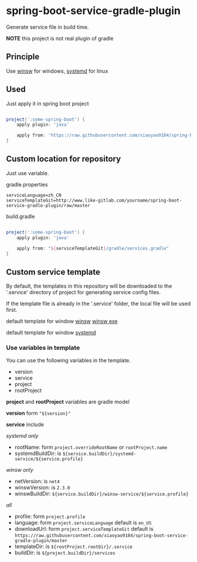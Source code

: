 # spring-boot-service-gradle-plugin

Generate service file in build time.

**NOTE** this project is not real plugin of gradle

## Principle

Use [winsw](https://github.com/winsw/winsw) for windows, [systemd](https://github.com/systemd/systemd) for linux

## Used

Just apply it in spring boot project 

```groovy

project(':some-spring-boot') {
    apply plugin: 'java'

    apply from: 'https://raw.githubusercontent.com/xiaoyao9184/spring-boot-service-gradle-plugin/master/gradle/services.gradle'
}
```

## Custom location for repository

Just use variable.

gradle.properties
```properties
serviceLanguage=zh_CN
serviceTemplateGit=http://www.like-gitlab.com/yourname/spring-boot-service-gradle-plugin/raw/master
```

build.gradle
```groovy

project(':some-spring-boot') {
    apply plugin: 'java'

    apply from: "${serviceTemplateGit}/gradle/services.gradle"
}
```

## Custom service template

By default, 
the templates in this repository will be downloaded to the '.service' directory of project 
for generating service config files.

If the template file is already in the '.service' folder, the local file will be used first.

default template for window
[winsw](./template/winsw/winsw.xml.template)
[winsw exe](./template/winsw/winsw.exe.config.template)

default template for window
[systemd](./template/systemd/systemd.service.template)


### Use variables in template

You can use the following variables in the template.

- version
- service
- project
- rootProject

__project__ and __rootProject__ variables are gradle model

__version__ form `"${version}"`

__service__ include 
  
  *systemd only*
  - rootName: form `project.overrideRootName` or `rootProject.name`
  - systemdBuildDir: is `${service.buildDir}/systemd-service/${service.profile}`
  
  *winsw only*
  - netVersion: is `net4`
  - winswVersion: is `2.3.0`
  - winswBuildDir: `${service.buildDir}/winsw-service/${service.profile}`
  
  *all*
  - profile: form `project.profile`
  - language: form `project.serviceLanguage` default is `en_US`
  - downloadUrl: form `project.serviceTemplateGit` default is `https://raw.githubusercontent.com/xiaoyao9184/spring-boot-service-gradle-plugin/master`
  - templateDir: is `${rootProject.rootDir}/.service`
  - buildDir: is `${project.buildDir}/services`
